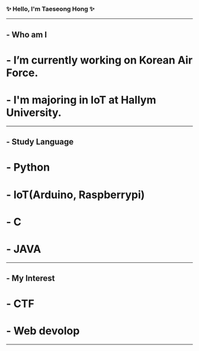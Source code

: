 ### ✨ Hello, I'm Taeseong Hong ✨
---
## - Who am I
# - I’m currently working on Korean Air Force.
# - I'm majoring in IoT at Hallym University.
---
## - Study Language
# - Python
# - IoT(Arduino, Raspberrypi)
# - C
# - JAVA
---
## - My Interest
# - CTF
# - Web devolop
---



<!--
**tshong3/tshong3** is a ✨ _special_ ✨ repository because its `README.md` (this file) appears on your GitHub profile.

Here are some ideas to get you started:
-->
